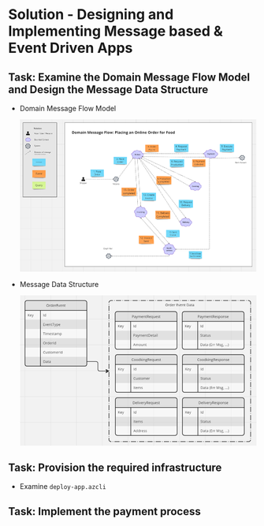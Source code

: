 # Solution - Designing and Implementing Message based & Event Driven Apps

## Task: Examine the Domain Message Flow Model and Design the Message Data Structure

- Domain Message Flow Model

    ![message-flow](../_images/message-flow.png)

- Message Data Structure

    ![message-flow-data-model](../_images/message-flow-data-model.png)

## Task: Provision the required infrastructure

- Examine `deploy-app.azcli`

## Task: Implement the payment process  